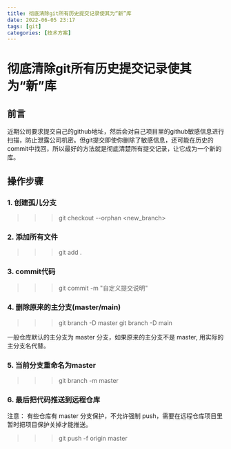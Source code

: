 ```yaml
---
title: 彻底清除git所有历史提交记录使其为“新”库
date: 2022-06-05 23:17
tags: [git]
categories: [技术方案]
---
```


# 彻底清除git所有历史提交记录使其为“新”库

## 前言

近期公司要求提交自己的github地址，然后会对自己项目里的github敏感信息进行扫描，防止泄露公司机密。但git提交即使你删除了敏感信息，还可能在历史的commit中找回，所以最好的方法就是彻底清楚所有提交记录，让它成为一个新的库。

## 操作步骤

### 1. 创建孤儿分支

>>> git checkout --orphan <new_branch>

### 2. 添加所有文件

>>> git add .

### 3. commit代码

>>> git commit -m "自定义提交说明"

### 4. 删除原来的主分支(master/main)

>>> git branch -D master
>>> git branch -D main

一般仓库默认的主分支为 master 分支，如果原来的主分支不是 master, 用实际的主分支名代替。

### 5. 当前分支重命名为master

>>>  git branch -m master

### 6. 最后把代码推送到远程仓库

注意： 有些仓库有 master 分支保护，不允许强制 push，需要在远程仓库项目里暂时把项目保护关掉才能推送。

>>> git push -f origin master
